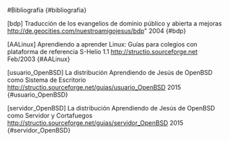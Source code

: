 #Bibliografía {#bibliografia}

[bdp] Traducción de los evangelios de dominio público y abierta a mejoras http://de.geocities.com/nuestroamigojesus/bdp" 2004 {#bdp}

[AALinux] Aprendiendo a aprender Linux: Guías para colegios con plataforma de referencia S-Helio 1.1 http://structio.sourceforge.net Feb/2003 {#AALinux}

[usuario_OpenBSD] La distribución Aprendiendo de Jesús de OpenBSD como Sistema de Escritorio http://structio.sourceforge.net/guias/usuario_OpenBSD 2015 {#usuario_OpenBSD}

[servidor_OpenBSD] La distribución Aprendiendo de Jesús de OpenBSD como Servidor y Cortafuegos http://structio.sourceforge.net/guias/servidor_OpenBSD 2015 {#servidor_OpenBSD}

